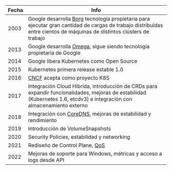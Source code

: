 |Fecha|Info  
|---|---|
|2003|Google desarrolla [Borg](https://research.google/pubs/pub43438/) tecnología propietaria para ejecutar gran cantidad de cargas de trabajo distribuidas entre cientos de máquinas de distintos clústers de trabajo|
|2013|Google desarrolla [Omega](https://research.google/pubs/pub41684/), sigue siendo tecnología propietaria de Google|
|2014|Google libera Kubernetes como Open Source   | 
|2015|Kubernetes primera release estable 1.0   |
|2016|[CNCF](https://www.cncf.io/blog/2016/07/21/happy-1st-birthday-kubernetes/) acepta como proyecto K8S    | 
|2017|Integración Cloud Híbrida, introducción de CRDs para expandir funcionalidades, mejoras de estabilidad (Kubernetes 1.6, etcdv3) e integración con almacenamiento externo   | 
|2018|Integración con [CoreDNS](https://coredns.io/), mejoras de estabilidad y rendimiento|
|2019|Introducción de VolumeSnapshots|
|2020|Security Policies, estabilidad y networking|
|2021|Rediseño de Control Plane, [QoS](https://kubernetes.io/docs/tasks/configure-pod-container/quality-service-pod/)|
|2022|Mejoras de soporte para Windows, métricas y acceso a logs desde API|
